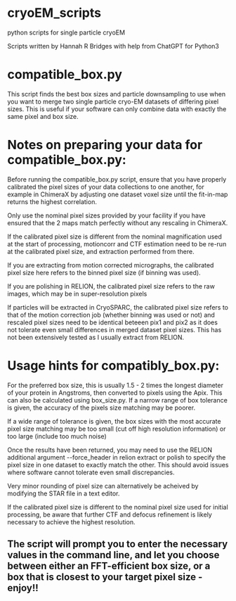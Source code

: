 # cryoEM_scripts
python scripts for single particle cryoEM

Scripts written by Hannah R Bridges with help from ChatGPT for Python3

# compatible_box.py

This script finds the best box sizes and particle downsampling to use when you want to merge two single particle cryo-EM datasets of differing pixel sizes. This is useful if your software can only combine data with exactly the same pixel and box size.

# Notes on preparing your data for compatible_box.py:

Before running the compatible_box.py script, ensure that you have properly calibrated the pixel sizes of your data collections to one another, for example in ChimeraX by adjusting one dataset voxel size until the fit-in-map returns the highest correlation.

Only use the nominal pixel sizes provided by your facility if you have ensured that the 2 maps match perfectly without any rescaling in ChimeraX.

If the calibrated pixel size is different from the nominal magnification used at the start of processing, motioncorr and CTF estimation need to be re-run at the calibrated pixel size, and extraction performed from there.

If you are extracting from motion corrected micrographs, the calibrated pixel size here refers to the binned pixel size (if binning was used).

If you are polishing in RELION, the calibrated pixel size refers to the raw images, which may be in super-resolution pixels

If particles will be extracted in CryoSPARC, the calibrated pixel size refers to that of the motion correction job (whether binning was used or not) and rescaled pixel sizes need to be identical beteeen pix1 and pix2 as it does not tolerate even small differences in merged dataset pixel sizes. This has not been extensively tested as I usually extract from RELION.

# Usage hints for compatibly_box.py:

For the preferred box size, this is usually 1.5 - 2 times the longest diameter of your protein in Angstroms, then converted to pixels using the Apix. This can also be calculated using box_size.py.
If a narrow range of box tolerance is given, the accuracy of the pixels size matching may be poorer.

If a wide range of tolerance is given, the box sizes with the most accurate pixel size matching may be too small (cut off high resolution information) or too large (include too much noise)

Once the results have been returned, you may need to use the RELION additional argument --force_header in relion extract or polish to specify the pixel size in one dataset to exactly match the other. This should avoid issues where software cannot tolerate even small discrepancies.

Very minor rounding of pixel size can alternatively be acheived by modifying the STAR file in a text editor.

If the calibrated pixel size is different to the nominal pixel size used for initial processing, be aware that further CTF and defocus refinement is likely necessary to achieve the highest resolution.

The script will prompt you to enter the necessary values in the command line, and let you choose between either an FFT-efficient box size, or a box that is closest to your target pixel size - enjoy!!
-
